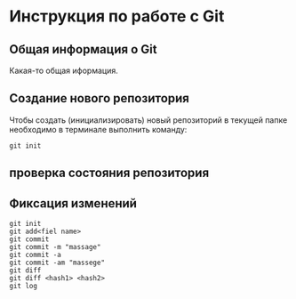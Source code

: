 # **Инструкция по работе с Git**

## Общая информация о Git ##

Какая-то общая иформация.

## Создание нового репозитория

Чтобы создать (инициализировать) новый репозиторий в текущей папке необходимо в терминале выполнить команду:

    git init

## проверка состояния репозитория

## Фиксация изменений
    git init
    git add<fiel name>
    git commit
    git commit -m "massage"
    git commit -a
    git commit -am "massege"
    git diff
    git diff <hash1> <hash2>
    git log
    